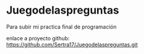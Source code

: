 # Juegodelaspreguntas
Para subir mi practica final de programación

enlace a proyecto github: https://github.com/Sertra17/Juegodelaspreguntas.git

